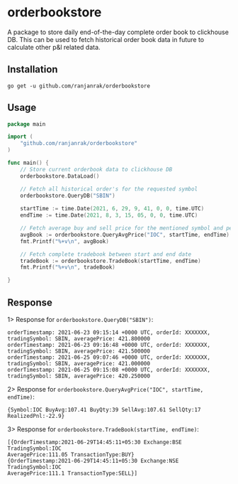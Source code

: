 # orderbookstore
A package to store daily end-of-the-day complete order book to clickhouse DB. This can be used to fetch historical order book data in future to calculate other p&l related data.

## Installation
```
go get -u github.com/ranjanrak/orderbookstore
```

## Usage
```go
package main

import (
    "github.com/ranjanrak/orderbookstore"
)

func main() {
    // Store current orderbook data to clickhouse DB
    orderbookstore.DataLoad()

    // Fetch all historical order's for the requested symbol
    orderbookstore.QueryDB("SBIN")
    
    startTime := time.Date(2021, 6, 29, 9, 41, 0, 0, time.UTC)
    endTime := time.Date(2021, 8, 3, 15, 05, 0, 0, time.UTC)

    // Fetch average buy and sell price for the mentioned symbol and period
    avgBook := orderbookstore.QueryAvgPrice("IOC", startTime, endTime)
    fmt.Printf("%+v\n", avgBook)

    // Fetch complete tradebook between start and end date
    tradeBook := orderbookstore.TradeBook(startTime, endTime)
    fmt.Printf("%+v\n", tradeBook)

}
```

## Response
1> Response for `orderbookstore.QueryDB("SBIN")`:
```
orderTimestamp: 2021-06-23 09:15:14 +0000 UTC, orderId: XXXXXXX, tradingSymbol: SBIN, averagePrice: 421.800000
orderTimestamp: 2021-06-23 09:16:48 +0000 UTC, orderId: XXXXXXX, tradingSymbol: SBIN, averagePrice: 421.500000
orderTimestamp: 2021-06-25 09:07:46 +0000 UTC, orderId: XXXXXXX, tradingSymbol: SBIN, averagePrice: 421.000000
orderTimestamp: 2021-06-25 09:15:08 +0000 UTC, orderId: XXXXXXX, tradingSymbol: SBIN, averagePrice: 420.250000
```
2> Response for `orderbookstore.QueryAvgPrice("IOC", startTime, endTime)`:
```
{Symbol:IOC BuyAvg:107.41 BuyQty:39 SellAvg:107.61 SellQty:17 RealizedPnl:-22.9}
```

3> Response for `orderbookstore.TradeBook(startTime, endTime)`:

```
[{OrderTimestamp:2021-06-29T14:45:11+05:30 Exchange:BSE TradingSymbol:IOC 
AveragePrice:111.05 TransactionType:BUY} 
{OrderTimestamp:2021-06-29T14:45:11+05:30 Exchange:NSE TradingSymbol:IOC 
AveragePrice:111.1 TransactionType:SELL}]
```